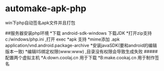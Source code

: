 # automake-apk-php
win下php自动签名apk文件并且打包

##服务器安装php环境
*下载 android-sdk-windows  下载JDK
*打开zip支持 c:/windows/php.ini ,打开 exec
*apk 支持
*mime添加 .apk application/vnd.android.package-archive
*安装javaSDK(要和android的编辑版本一致)
*编辑IIS绑定权限(www:www) ,目录没有权限会导致生成失败
#####配置两个虚拟主机
*A:down.coolaj.cn  用于下载
*B:make.cookaj.cn  用于制作签名